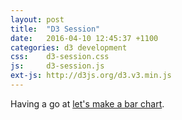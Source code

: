 ```yaml
---
layout: post
title:  "D3 Session"
date:   2016-04-10 12:45:37 +1100
categories: d3 development
css:    d3-session.css
js:     d3-session.js
ext-js: http://d3js.org/d3.v3.min.js
---
```


Having a go at [let's make a bar chart](https://bost.ocks.org/mike/bar/).

<svg class="chart"></svg>
